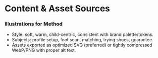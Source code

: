 # Content & Asset Sources

### Illustrations for Method
- Style: soft, warm, child-centric, consistent with brand palette/tokens.
- Subjects: profile setup, foot scan, matching, trying shoes, guarantee.
- Assets exported as optimized SVG (preferred) or tightly compressed WebP/PNG with proper alt text.
